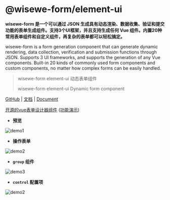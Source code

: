 # @wisewe-form/element-ui
**wisewe-form 是一个可以通过 JSON 生成具有动态渲染、数据收集、验证和提交功能的表单生成组件。支持3个UI框架，并且支持生成任何 Vue 组件。内置20种常用表单组件和自定义组件，再复杂的表单都可以轻松搞定。**

wisewe-form is a form generation component that can generate dynamic rendering, data collection, verification and submission functions through JSON. Supports 3 UI frameworks, and supports the generation of any Vue components. Built-in 20 kinds of commonly used form components and custom components, no matter how complex forms can be easily handled.

> wisewe-form element-ui 动态表单组件
>
> wisewe-form element-ui Dynamic form component

[GitHub](https://github.com/wangg-912/wisewe-form) | [文档](element-ui/) | [Document](element-ui/)

[开源的vue表单设计器组件](https://github.com/wangg-912/wisewe-form-designer) ([功能演示](http://wisewe-form.com/designer?fr=fc))

- **预览**

![demo1](https://raw.githubusercontent.com/xaboy/wisewe-form/dev/images/demo-live3.gif)


- **操作表单**

![demo2](https://raw.githubusercontent.com/xaboy/wisewe-form/dev/images/demo-live2.gif)

- **`group` 组件**

![demo3](https://raw.githubusercontent.com/xaboy/wisewe-form/dev/images/demo-group.gif)

- **`control` 配置项**

![demo2](https://raw.githubusercontent.com/xaboy/wisewe-form/dev/images/demo-live4.gif)

